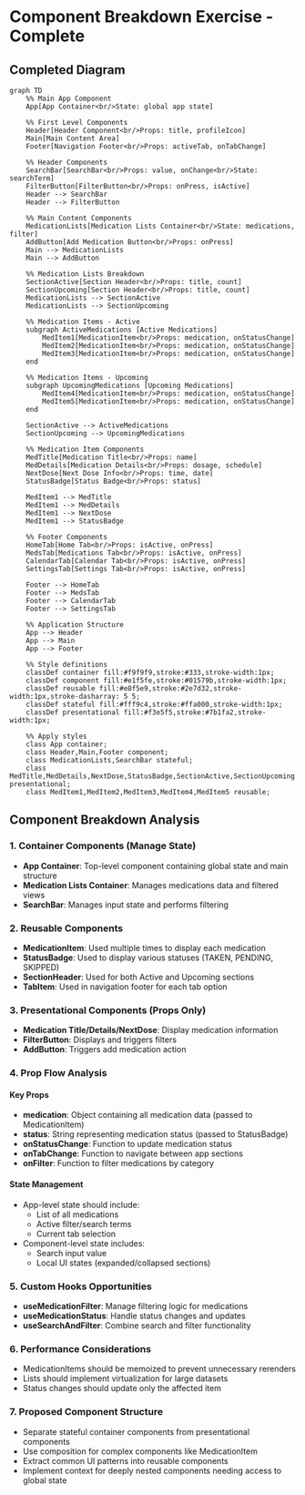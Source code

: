 # Component Breakdown Exercise - Complete

## Completed Diagram

```mermaid
graph TD
    %% Main App Component
    App[App Container<br/>State: global app state]
    
    %% First Level Components
    Header[Header Component<br/>Props: title, profileIcon]
    Main[Main Content Area]
    Footer[Navigation Footer<br/>Props: activeTab, onTabChange]
    
    %% Header Components
    SearchBar[SearchBar<br/>Props: value, onChange<br/>State: searchTerm]
    FilterButton[FilterButton<br/>Props: onPress, isActive]
    Header --> SearchBar
    Header --> FilterButton
    
    %% Main Content Components
    MedicationLists[Medication Lists Container<br/>State: medications, filter]
    AddButton[Add Medication Button<br/>Props: onPress]
    Main --> MedicationLists
    Main --> AddButton
    
    %% Medication Lists Breakdown
    SectionActive[Section Header<br/>Props: title, count]
    SectionUpcoming[Section Header<br/>Props: title, count]
    MedicationLists --> SectionActive
    MedicationLists --> SectionUpcoming
    
    %% Medication Items - Active
    subgraph ActiveMedications [Active Medications]
        MedItem1[MedicationItem<br/>Props: medication, onStatusChange]
        MedItem2[MedicationItem<br/>Props: medication, onStatusChange]
        MedItem3[MedicationItem<br/>Props: medication, onStatusChange]
    end
    
    %% Medication Items - Upcoming
    subgraph UpcomingMedications [Upcoming Medications]
        MedItem4[MedicationItem<br/>Props: medication, onStatusChange]
        MedItem5[MedicationItem<br/>Props: medication, onStatusChange]
    end
    
    SectionActive --> ActiveMedications
    SectionUpcoming --> UpcomingMedications
    
    %% Medication Item Components
    MedTitle[Medication Title<br/>Props: name]
    MedDetails[Medication Details<br/>Props: dosage, schedule]
    NextDose[Next Dose Info<br/>Props: time, date]
    StatusBadge[Status Badge<br/>Props: status]
    
    MedItem1 --> MedTitle
    MedItem1 --> MedDetails
    MedItem1 --> NextDose
    MedItem1 --> StatusBadge
    
    %% Footer Components
    HomeTab[Home Tab<br/>Props: isActive, onPress]
    MedsTab[Medications Tab<br/>Props: isActive, onPress]
    CalendarTab[Calendar Tab<br/>Props: isActive, onPress]
    SettingsTab[Settings Tab<br/>Props: isActive, onPress]
    
    Footer --> HomeTab
    Footer --> MedsTab
    Footer --> CalendarTab
    Footer --> SettingsTab
    
    %% Application Structure
    App --> Header
    App --> Main
    App --> Footer
    
    %% Style definitions
    classDef container fill:#f9f9f9,stroke:#333,stroke-width:1px;
    classDef component fill:#e1f5fe,stroke:#01579b,stroke-width:1px;
    classDef reusable fill:#e8f5e9,stroke:#2e7d32,stroke-width:1px,stroke-dasharray: 5 5;
    classDef stateful fill:#fff9c4,stroke:#ffa000,stroke-width:1px;
    classDef presentational fill:#f3e5f5,stroke:#7b1fa2,stroke-width:1px;
    
    %% Apply styles
    class App container;
    class Header,Main,Footer component;
    class MedicationLists,SearchBar stateful;
    class MedTitle,MedDetails,NextDose,StatusBadge,SectionActive,SectionUpcoming presentational;
    class MedItem1,MedItem2,MedItem3,MedItem4,MedItem5 reusable;
```

## Component Breakdown Analysis

### 1. Container Components (Manage State)
- **App Container**: Top-level component containing global state and main structure
- **Medication Lists Container**: Manages medications data and filtered views
- **SearchBar**: Manages input state and performs filtering

### 2. Reusable Components
- **MedicationItem**: Used multiple times to display each medication
- **StatusBadge**: Used to display various statuses (TAKEN, PENDING, SKIPPED)
- **SectionHeader**: Used for both Active and Upcoming sections
- **TabItem**: Used in navigation footer for each tab option

### 3. Presentational Components (Props Only)
- **Medication Title/Details/NextDose**: Display medication information
- **FilterButton**: Displays and triggers filters
- **AddButton**: Triggers add medication action

### 4. Prop Flow Analysis

#### Key Props
- **medication**: Object containing all medication data (passed to MedicationItem)
- **status**: String representing medication status (passed to StatusBadge)
- **onStatusChange**: Function to update medication status
- **onTabChange**: Function to navigate between app sections
- **onFilter**: Function to filter medications by category

#### State Management
- App-level state should include:
  - List of all medications
  - Active filter/search terms
  - Current tab selection
- Component-level state includes:
  - Search input value
  - Local UI states (expanded/collapsed sections)

### 5. Custom Hooks Opportunities
- **useMedicationFilter**: Manage filtering logic for medications
- **useMedicationStatus**: Handle status changes and updates
- **useSearchAndFilter**: Combine search and filter functionality

### 6. Performance Considerations
- MedicationItems should be memoized to prevent unnecessary rerenders
- Lists should implement virtualization for large datasets
- Status changes should update only the affected item

### 7. Proposed Component Structure
- Separate stateful container components from presentational components
- Use composition for complex components like MedicationItem
- Extract common UI patterns into reusable components
- Implement context for deeply nested components needing access to global state 